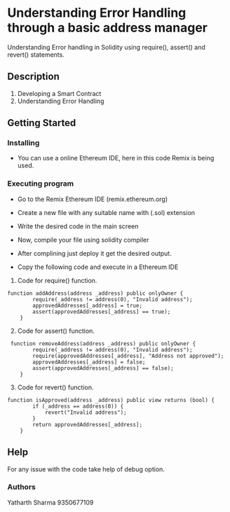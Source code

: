 # Understanding Error Handling through a basic address manager

Understanding Error handling in Solidity using require(), assert() and revert() statements.

## Description

1. Developing a Smart Contract
2. Understanding Error Handling

## Getting Started

### Installing

* You can use a online Ethereum IDE, here in this code Remix is being used.

### Executing program

* Go to the Remix Ethereum IDE (remix.ethereum.org)
* Create a new file with any suitable name with (.sol) extension
* Write the desired code in the main screen
* Now, compile your file using solidity compiler
* After complining just deploy it get the desired output.

* Copy the following code and execute in a Ethereum IDE
1. Code for require() function.
``` Solidity
function addAddress(address _address) public onlyOwner {
        require(_address != address(0), "Invalid address");
        approvedAddresses[_address] = true;
        assert(approvedAddresses[_address] == true);
    }

```
2. Code for assert() function.
``` Solidity
 function removeAddress(address _address) public onlyOwner {
        require(_address != address(0), "Invalid address");
        require(approvedAddresses[_address], "Address not approved");
        approvedAddresses[_address] = false;
        assert(approvedAddresses[_address] == false);
    }
```

3. Code for revert() function.
``` Solidity
function isApproved(address _address) public view returns (bool) {
        if (_address == address(0)) {
            revert("Invalid address");
        }
        return approvedAddresses[_address];
    }
```

## Help

For any issue with the code take help of debug option.

### Authors

Yatharth Sharma
9350677109
